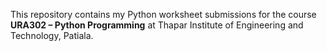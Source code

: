 This repository contains my Python worksheet submissions for the course **URA302 – Python Programming** at Thapar Institute of Engineering and Technology, Patiala.  
